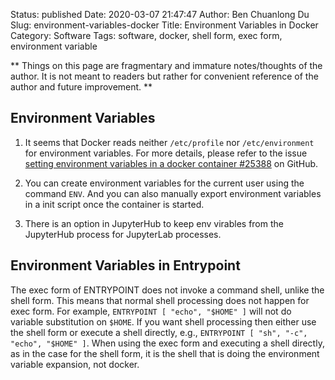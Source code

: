 Status: published
Date: 2020-03-07 21:47:47
Author: Ben Chuanlong Du
Slug: environment-variables-docker
Title: Environment Variables in Docker
Category: Software
Tags: software, docker, shell form, exec form, environment variable

**
Things on this page are
fragmentary and immature notes/thoughts of the author.
It is not meant to readers
but rather for convenient reference of the author and future improvement.
**

## Environment Variables 

1. It seems that Docker reads neither `/etc/profile` 
    nor `/etc/environment` for environment variables.
    For more details, 
    please refer to the issue 
    [setting environment variables in a docker container #25388](https://github.com/moby/moby/issues/25388)
    on GitHub.

2. You can create environment variables for the current user 
   using the command `ENV`. 
   And you can also manually export environment variables in a init script once the container is started.
   
3. There is an option in JupyterHub to keep env virables 
   from the JupyterHub process for JupyterLab processes.


## Environment Variables in Entrypoint

The exec form of ENTRYPOINT does not invoke a command shell, 
unlike the shell form. 
This means that normal shell processing does not happen for exec form. 
For example, 
`ENTRYPOINT [ "echo", "$HOME" ]` will not do variable substitution on `$HOME`.
If you want shell processing then either use the shell form 
or execute a shell directly,
e.g.,
`ENTRYPOINT [ "sh", "-c", "echo", "$HOME" ]`.
When using the exec form and executing a shell directly,
as in the case for the shell form,
it is the shell that is doing the environment variable expansion, not docker.
